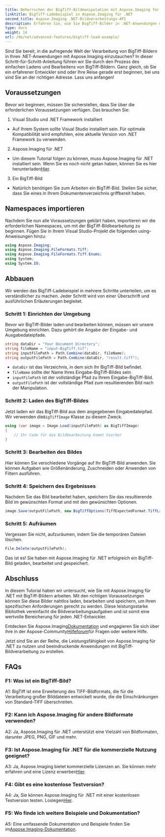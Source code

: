 ```yaml
---
title: Beherrschen der BigTiff-Bildmanipulation mit Aspose.Imaging für .NET
linktitle: BigTiff-Ladebeispiel in Aspose.Imaging für .NET
second_title: Aspose.Imaging .NET-Bildverarbeitungs-API
description: Erfahren Sie, wie Sie BigTiff-Bilder in .NET-Anwendungen mit Aspose.Imaging für .NET bearbeiten. Befolgen Sie unsere Schritt-für-Schritt-Anleitung für eine reibungslose Bildbearbeitung.
type: docs
weight: 14
url: /de/net/advanced-features/bigtiff-load-example/
---
```

Sind Sie bereit, in die aufregende Welt der Verarbeitung von BigTiff-Bildern in Ihren .NET-Anwendungen mit Aspose.Imaging einzutauchen? In dieser Schritt-für-Schritt-Anleitung führen wir Sie durch den Prozess des einfachen Ladens und Bearbeitens von BigTiff-Bildern. Ganz gleich, ob Sie ein erfahrener Entwickler sind oder Ihre Reise gerade erst beginnen, bei uns sind Sie an der richtigen Adresse. Lass uns anfangen!

## Voraussetzungen

Bevor wir beginnen, müssen Sie sicherstellen, dass Sie über die erforderlichen Voraussetzungen verfügen. Das brauchen Sie:

1. Visual Studio und .NET Framework installiert
- Auf Ihrem System sollte Visual Studio installiert sein. Für optimale Kompatibilität wird empfohlen, eine aktuelle Version von .NET Framework zu verwenden.

2. Aspose.Imaging für .NET
-  Um diesem Tutorial folgen zu können, muss Aspose.Imaging für .NET installiert sein. Wenn Sie es noch nicht getan haben, können Sie es hier herunterladen[Hier](https://releases.aspose.com/imaging/net/).

3. Ein BigTiff-Bild
- Natürlich benötigen Sie zum Arbeiten ein BigTiff-Bild. Stellen Sie sicher, dass Sie eines in Ihrem Dokumentenverzeichnis griffbereit haben.

## Namespaces importieren

Nachdem Sie nun alle Voraussetzungen geklärt haben, importieren wir die erforderlichen Namespaces, um mit der BigTiff-Bildbearbeitung zu beginnen. Fügen Sie in Ihrem Visual Studio-Projekt die folgenden using-Anweisungen hinzu:

```csharp
using Aspose.Imaging;
using Aspose.Imaging.FileFormats.Tiff;
using Aspose.Imaging.FileFormats.Tiff.Enums;
using System;
using System.IO;
```

## Abbauen

Wir werden das BigTiff-Ladebeispiel in mehrere Schritte unterteilen, um es verständlicher zu machen. Jeder Schritt wird von einer Überschrift und ausführlichen Erläuterungen begleitet.

### Schritt 1: Einrichten der Umgebung

Bevor wir BigTiff-Bilder laden und bearbeiten können, müssen wir unsere Umgebung einrichten. Dazu gehört die Angabe der Eingabe- und Ausgabedateipfade.

```csharp
string dataDir = "Your Document Directory";
string fileName = "input-BigTiff.tif";
string inputFilePath = Path.Combine(dataDir, fileName);
string outputFilePath = Path.Combine(dataDir, "result.tiff");
```

- `dataDir` ist das Verzeichnis, in dem sich Ihr BigTiff-Bild befindet.
- `fileName` sollte der Name Ihres Eingabe-BigTiff-Bildes sein.
- `inputFilePath` ist der vollständige Pfad zu Ihrem Eingabe-BigTiff-Bild.
- `outputFilePath` ist der vollständige Pfad zum resultierenden Bild nach der Manipulation.

### Schritt 2: Laden des BigTiff-Bildes

 Jetzt laden wir das BigTiff-Bild aus dem angegebenen Eingabedateipfad. Wir verwenden die`BigTiffImage` Klasse zu diesem Zweck.

```csharp
using (var image = Image.Load(inputFilePath) as BigTiffImage)
{
    // Ihr Code für die Bildbearbeitung kommt hierher
}
```

### Schritt 3: Bearbeiten des Bildes

Hier können Sie verschiedene Vorgänge auf Ihr BigTiff-Bild anwenden. Sie können Aufgaben wie Größenänderung, Zuschneiden oder Anwenden von Filtern ausführen.

### Schritt 4: Speichern des Ergebnisses

Nachdem Sie das Bild bearbeitet haben, speichern Sie das resultierende Bild im gewünschten Format und mit den gewünschten Optionen.

```csharp
image.Save(outputFilePath, new BigTiffOptions(TiffExpectedFormat.TiffLzwRgba));
```

### Schritt 5: Aufräumen

Vergessen Sie nicht, aufzuräumen, indem Sie die temporären Dateien löschen.

```csharp
File.Delete(outputFilePath);
```

Das ist es! Sie haben mit Aspose.Imaging für .NET erfolgreich ein BigTiff-Bild geladen, bearbeitet und gespeichert.

## Abschluss

In diesem Tutorial haben wir untersucht, wie Sie mit Aspose.Imaging für .NET mit BigTiff-Bildern arbeiten. Mit den richtigen Voraussetzungen können Sie diese Bilder nahtlos laden, bearbeiten und speichern, um Ihren spezifischen Anforderungen gerecht zu werden. Diese leistungsstarke Bibliothek vereinfacht die Bildverarbeitungsaufgaben und ist somit eine wertvolle Bereicherung für jeden .NET-Entwickler.

 Entdecken Sie Aspose.Imaging[Dokumentation](https://reference.aspose.com/imaging/net/) und engagieren Sie sich über ihre in der Aspose-Community[Hilfeforum](https://forum.aspose.com/)für Fragen oder weitere Hilfe.

Jetzt sind Sie an der Reihe, die Leistungsfähigkeit von Aspose.Imaging für .NET zu nutzen und beeindruckende Anwendungen mit BigTiff-Bildverarbeitung zu erstellen.

## FAQs

### F1: Was ist ein BigTiff-Bild?

A1: BigTiff ist eine Erweiterung des TIFF-Bildformats, die für die Verarbeitung großer Bilddateien entwickelt wurde, die die Einschränkungen von Standard-TIFF überschreiten.

### F2: Kann ich Aspose.Imaging für andere Bildformate verwenden?

A2: Ja, Aspose.Imaging für .NET unterstützt eine Vielzahl von Bildformaten, darunter JPEG, PNG, GIF und mehr.

### F3: Ist Aspose.Imaging für .NET für die kommerzielle Nutzung geeignet?

 A3: Ja, Aspose.Imaging bietet kommerzielle Lizenzen an. Sie können mehr erfahren und eine Lizenz erwerben[Hier](https://purchase.aspose.com/buy).

### F4: Gibt es eine kostenlose Testversion?

 A4: Ja, Sie können Aspose.Imaging für .NET mit einer kostenlosen Testversion testen. Loslegen[Hier](https://releases.aspose.com/).

### F5: Wo finde ich weitere Beispiele und Dokumentation?

 A5: Eine umfassende Dokumentation und Beispiele finden Sie im[Aspose.Imaging-Dokumentation](https://reference.aspose.com/imaging/net/).